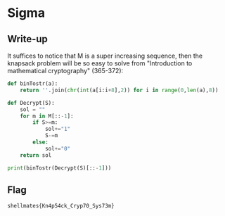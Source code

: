 # Sigma

## Write-up

It suffices to notice that M is a super increasing sequence, then the knapsack problem will be so easy to solve from "Introduction to mathematical cryptography" (365-372):

```python
def binTostr(a):
    return ''.join(chr(int(a[i:i+8],2)) for i in range(0,len(a),8))

def Decrypt(S):
    sol = ""
    for m in M[::-1]:
        if S>=m:
            sol+="1"
            S-=m
        else:
            sol+="0"
    return sol

print(binTostr(Decrypt(S)[::-1]))
```

## Flag

`shellmates{Kn4p54ck_Cryp70_Sys73m}`
